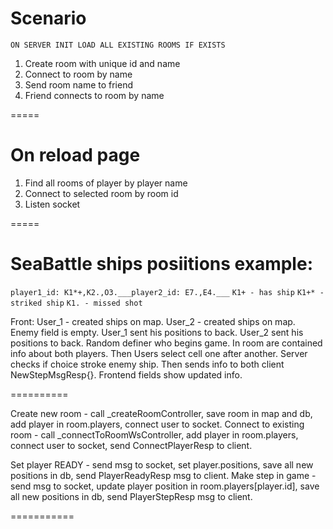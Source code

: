 # Scenario

`ON SERVER INIT LOAD ALL EXISTING ROOMS IF EXISTS`

1. Create room with unique id and name
2. Connect to room by name
3. Send room name to friend
4. Friend connects to room by name

=====

# On reload page

1. Find all rooms of player by player name
2. Connect to selected room by room id
3. Listen socket

=====

# SeaBattle ships posiitions example:

`player1_id: K1*+,K2.,O3.___player2_id: E7.,E4.___`
`K1+ - has ship`
`K1+* - striked ship`
`K1. - missed shot`


Front: 
User_1 - created ships on map.
User_2 - created ships on map.
Enemy field is empty.
User_1 sent his positions to back.
User_2 sent his positions to back.
Random definer who begins game.
In room are contained info about both players.
Then Users select cell one after another.
Server checks if choice stroke enemy ship.
Then sends info to both client NewStepMsgResp{}.
Frontend fields show updated info.


==========

Create new room - call _createRoomController, save room in map and db, add player in room.players, connect user to socket.
Connect to existing room - call _connectToRoomWsController, add player in room.players, connect user to socket, send ConnectPlayerResp to client.

Set player READY - send msg to socket, set player.positions, save all new positions in db, send PlayerReadyResp msg to client.
Make step in game - send msg to socket, update player position in room.players[player.id], save all new positions in db, send PlayerStepResp msg to client.

===========


